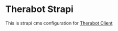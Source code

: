 # Therabot Strapi

This is strapi cms configuration for [Therabot Client](https://github.com/Bricklabsai/Therabot_Client)
